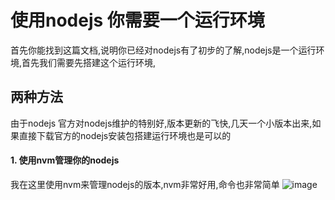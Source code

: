 # 使用nodejs 你需要一个运行环境

首先你能找到这篇文档,说明你已经对nodejs有了初步的了解,nodejs是一个运行环境,首先我们需要先搭建这个运行环境,

## 两种方法
由于nodejs 官方对nodejs维护的特别好,版本更新的飞快,几天一个小版本出来,如果直接下载官方的nodejs安装包搭建运行环境也是可以的
#### 1. 使用nvm管理你的nodejs

我在这里使用nvm来管理nodejs的版本,nvm非常好用,命令也非常简单
![image](./img/nodejs/nvm001.png)